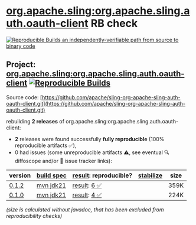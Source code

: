 [org.apache.sling:org.apache.sling.auth.oauth-client](https://central.sonatype.com/artifact/org.apache.sling/org.apache.sling.auth.oauth-client/versions) RB check
=======

[![Reproducible Builds](https://reproducible-builds.org/images/logos/rb.svg) an independently-verifiable path from source to binary code](https://reproducible-builds.org/)

## Project: [org.apache.sling:org.apache.sling.auth.oauth-client](https://central.sonatype.com/artifact/org.apache.sling/org.apache.sling.auth.oauth-client/versions) [![Reproducible Builds](https://img.shields.io/endpoint?url=https://raw.githubusercontent.com/jvm-repo-rebuild/reproducible-central/master/content/org/apache/sling/org.apache.sling.auth.oauth-client/badge.json)](https://github.com/jvm-repo-rebuild/reproducible-central/blob/master/content/org/apache/sling/org.apache.sling.auth.oauth-client/README.md)

Source code: [https://github.com/apache/sling-org-apache-sling-auth-oauth-client.git](https://github.com/apache/sling-org-apache-sling-auth-oauth-client.git)

rebuilding **2 releases** of org.apache.sling:org.apache.sling.auth.oauth-client:
- **2** releases were found successfully **fully reproducible** (100% reproducible artifacts :white_check_mark:),
- 0 had issues (some unreproducible artifacts :warning:, see eventual :mag: diffoscope and/or :memo: issue tracker links):

| version | [build spec](/BUILDSPEC.md) | [result](https://reproducible-builds.org/docs/jvm/): reproducible? | [stabilize](https://github.com/google/oss-rebuild/blob/main/cmd/stabilize/README.md) | size |
| -- | --------- | ------ | ------ | -- |
| [0.1.2](https://central.sonatype.com/artifact/org.apache.sling/org.apache.sling.auth.oauth-client/0.1.2/pom) | [mvn jdk21](org.apache.sling.auth.oauth-client-0.1.2.buildspec) | [result](org.apache.sling.auth.oauth-client-0.1.2.buildinfo): [6 :white_check_mark: ](org.apache.sling.auth.oauth-client-0.1.2.buildcompare) | | 359K |
| [0.1.0](https://central.sonatype.com/artifact/org.apache.sling/org.apache.sling.auth.oauth-client/0.1.0/pom) | [mvn jdk21](org.apache.sling.auth.oauth-client-0.1.0.buildspec) | [result](org.apache.sling.auth.oauth-client-0.1.0.buildinfo): [4 :white_check_mark: ](org.apache.sling.auth.oauth-client-0.1.0.buildcompare) | | 224K |

<i>(size is calculated without javadoc, that has been excluded from reproducibility checks)</i>
